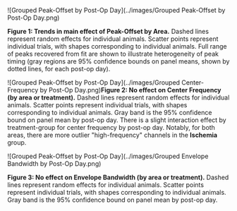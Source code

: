 ![Grouped Peak-Offset by Post-Op Day](../images/Grouped Peak-Offset by Post-Op Day.png)

**Figure 1: Trends in main effect of Peak-Offset by Area.** Dashed lines represent random effects for individual animals. Scatter points represent individual trials, with shapes corresponding to individual animals. Full range of peaks recovered from fit are shown to illustrate heterogeneity of peak timing (gray regions are 95% confidence bounds on panel means, shown by dotted lines, for each post-op day). 

![Grouped Peak-Offset by Post-Op Day](../images/Grouped Center-Frequency by Post-Op Day.png)**Figure 2: No effect on Center Frequency (by area or treatment).** Dashed lines represent random effects for individual animals. Scatter points represent individual trials, with shapes corresponding to individual animals. Gray band is the 95% confidence bound on panel mean by post-op day. There is a slight interaction effect by treatment-group for center frequency by post-op day. Notably, for both areas, there are more outlier "high-frequency" channels in the **Ischemia** group.

![Grouped Peak-Offset by Post-Op Day](../images/Grouped Envelope Bandwidth by Post-Op Day.png)

**Figure 3: No effect on Envelope Bandwidth (by area or treatment).** Dashed lines represent random effects for individual animals. Scatter points represent individual trials, with shapes corresponding to individual animals. Gray band is the 95% confidence bound on panel mean by post-op day.